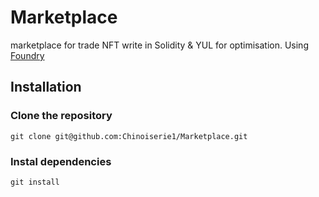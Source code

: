 # Marketplace 

marketplace for trade NFT write in Solidity & YUL for optimisation.
Using [Foundry](https://book.getfoundry.sh)

## Installation

### Clone the repository
```
git clone git@github.com:Chinoiserie1/Marketplace.git
```
### Instal dependencies
```
git install
```
